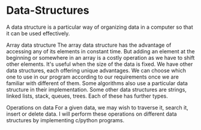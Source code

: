 # Data-Structures
A data structure is a particular way of organizing data in a computer so that it can be used effectively.

Array data structure
The array data structure has the advantage of accessing any of its elements in constant time. But adding an element at the beginning or somewhere in an array is a costly operation as we have to shift other elements. It's useful when the size of the data is fixed. We have other data structures, each offering unique advantages. We can choose which one to use in our program according to our requirements once we are familiar with different of them. Some algorithms also use a particular data structure in their implementation. Some other data structures are strings, linked lists, stack, queues, trees. Each of these has further types.

Operations on data
For a given data, we may wish to traverse it, search it, insert or delete data. I will perform these operations on different data structures by implementing c/python programs.
